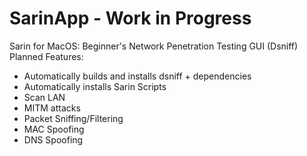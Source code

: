 # SarinApp - Work in Progress
Sarin for MacOS: Beginner's Network Penetration Testing GUI (Dsniff)
Planned Features:
- Automatically builds and installs dsniff + dependencies
- Automatically installs Sarin Scripts
- Scan LAN
- MITM attacks
- Packet Sniffing/Filtering
- MAC Spoofing
- DNS Spoofing
